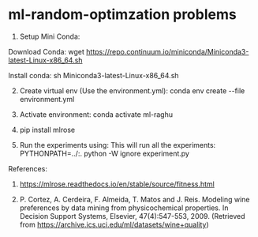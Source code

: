 # ml-random-optimzation problems

1. Setup Mini Conda:

Download Conda:
wget https://repo.continuum.io/miniconda/Miniconda3-latest-Linux-x86_64.sh

Install conda:
sh Miniconda3-latest-Linux-x86_64.sh

2. Create  virtual env (Use the environment.yml):
conda env create --file environment.yml

3. Activate environment:
conda activate ml-raghu

4. pip install mlrose

5. Run the experiments using: This will run all the experiments:
PYTHONPATH=../:. python -W ignore  experiment.py



References:
1. https://mlrose.readthedocs.io/en/stable/source/fitness.html

2. P. Cortez, A. Cerdeira, F. Almeida, T. Matos and J. Reis.
Modeling wine preferences by data mining from physicochemical properties. In Decision Support Systems, Elsevier, 47(4):547-553, 2009. (Retrieved from https://archive.ics.uci.edu/ml/datasets/wine+quality)

